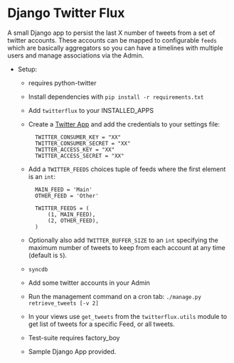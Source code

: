 Django Twitter Flux
=============

A small Django app to persist the last X number of tweets from a set of twitter accounts. These accounts can be mapped to configurable `feeds` which are basically aggregators so you can have a timelines with multiple users and manage associations via the Admin.


* Setup:
    * requires python-twitter
	* Install dependencies with `pip install -r requirements.txt`
	* Add `twitterflux` to your INSTALLED_APPS
	* Create a [Twitter App](https://dev.twitter.com/) and add the credentials to your settings file:
	
			TWITTER_CONSUMER_KEY = "XX"
			TWITTER_CONSUMER_SECRET = "XX"
			TWITTER_ACCESS_KEY = "XX"
			TWITTER_ACCESS_SECRET = "XX"

    * Add a `TWITTER_FEEDS` choices tuple of feeds where the first element is an `int`:
    		
    		MAIN_FEED = 'Main'
			OTHER_FEED = 'Other'

			TWITTER_FEEDS = (
    			(1, MAIN_FEED),
    			(2, OTHER_FEED),
			)

    * Optionally also add `TWITTER_BUFFER_SIZE` to an `int` specifying the maximum number of tweets to keep from each account at any time (default is `5`).
    * `syncdb`
    * Add some twitter accounts in your Admin
    * Run the management command on a cron tab: `./manage.py retrieve_tweets [-v 2]`
    * In your views use `get_tweets` from the `twitterflux.utils` module to get list of tweets for a specific Feed, or all tweets.
	* Test-suite requires factory_boy
	* Sample Django App provided.
